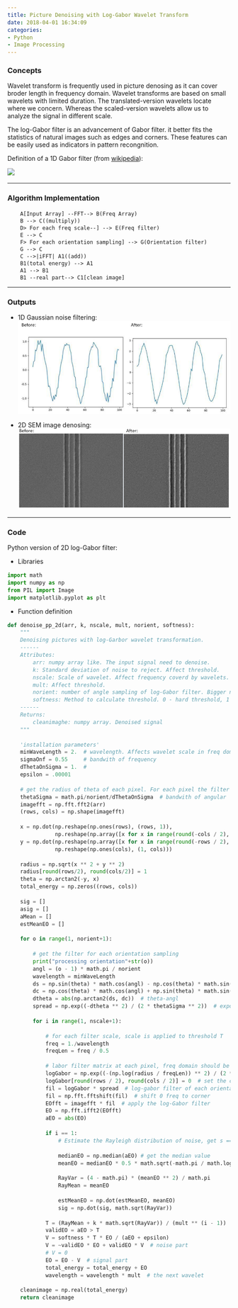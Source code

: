 ```yaml
---
title: Picture Denoising with Log-Gabor Wavelet Transform
date: 2018-04-01 16:34:09
categories:
- Python
- Image Processing
---
```


### Concepts
Wavelet transform is frequently used in picture denosing as it can cover broder length in frequency domain. Wavelet transforms are based on small wavelets with limited duration. The translated-version
wavelets locate where we concern. Whereas the scaled-version wavelets allow us to analyze the signal in different scale.

The log-Gabor filter is an advancement of Gabor filter. it better fits the statistics of natural images such as edges and corners. These features can be easily used as indicators in pattern recongnition. 

Definition of a 1D Gabor filter (from [wikipedia](https://en.wikipedia.org/wiki/Log_Gabor_filter)):

![](https://wikimedia.org/api/rest_v1/media/math/render/svg/f1aa5bade456f80d1adfccd89acd28e230e99180)

___
### Algorithm Implementation

```graphTB
    A[Input Array] --FFT--> B(Freq Array)
    B --> C((multiply))
    D> For each freq scale--] --> E(Freq filter)
    E --> C
    F> For each orientation sampling] --> G(Orientation filter)
    G --> C
    C -->|iFFT| A1((add))
    B1(total energy) --> A1
    A1 --> B1
    B1 --real part--> C1[clean image]
```
[](https://github.com/bruceyoungsysu/bruceyoungsysu.github.io/blob/master/_posts/log_gabor/Log_gabor_wavelet_algo.PNG?raw=true)

___
### Outputs

- 1D Gaussian noise filtering:
![](https://github.com/bruceyoungsysu/bruceyoungsysu.github.io/blob/master/_posts/log_gabor/1D_log_gabor_test.PNG?raw=true)

- 2D SEM image denosing:
![](https://github.com/bruceyoungsysu/bruceyoungsysu.github.io/blob/master/_posts/log_gabor/2d_log_gabor_test.PNG?raw=true)

___
### Code
Python version of 2D log-Gabor filter:
- Libraries
~~~python
import math
import numpy as np
from PIL import Image
import matplotlib.pyplot as plt
~~~
- Function definition
~~~python
def denoise_pp_2d(arr, k, nscale, mult, norient, softness):
    """
    Denoising pictures with log-Garbor wavelet transformation.
    ------
    Attributes:
        arr: numpy array like. The input signal need to denoise.
        k: Standard deviation of noise to reject. Affect threshold.
        nscale: Scale of wavelet. Affect frequency coverd by wavelets.
        mult: Affect threshold.
        norient: number of angle sampling of log-Gabor filter. Bigger norient brings higher accuracy with longer run time.
        softness: Method to calculate threshold. 0 - hard threshold, 1 - soft threshold.
    ------
    Returns:
        cleanimaghe: numpy array. Denoised signal
    """
    
    'installation parameters'
    minWaveLength = 2.  # wavelength. Affects wavelet scale in freq domain
    sigmaOnf = 0.55     # bandwith of frequency
    dThetaOnSigma = 1.  #
    epsilon = .00001

    # get the radius of theta of each pixel. For each pixel the filter varies.
    thetaSigma = math.pi/norient/dThetaOnSigma  # bandwith of angular
    imagefft = np.fft.fft2(arr)
    (rows, cols) = np.shape(imagefft)

    x = np.dot(np.reshape(np.ones(rows), (rows, 1)),
               np.reshape(np.array([x for x in range(round(-cols / 2), round(cols / 2)+(cols%2)*1)]) / (cols / 2), (1, cols)))
    y = np.dot(np.reshape(np.array([x for x in range(round(-rows / 2), round(rows / 2)+(rows%2*1))]) / (rows / 2), (rows, 1)),
               np.reshape(np.ones(cols), (1, cols)))

    radius = np.sqrt(x ** 2 + y ** 2)
    radius[round(rows/2), round(cols/2)] = 1
    theta = np.arctan2(-y, x)
    total_energy = np.zeros((rows, cols))

    sig = []
    asig = []
    aMean = []
    estMeanEO = []

    for o in range(1, norient+1):

        # get the filter for each orientation sampling
        print("processing orientation"+str(o))
        angl = (o - 1) * math.pi / norient
        wavelength = minWaveLength
        ds = np.sin(theta) * math.cos(angl) - np.cos(theta) * math.sin(angl)  # projecttion of angl to theta
        dc = np.cos(theta) * math.cos(angl) + np.sin(theta) * math.sin(angl)  # projecttion of angl to theta+pi/2
        dtheta = abs(np.arctan2(ds, dc))  # theta-angl
        spread = np.exp((-dtheta ** 2) / (2 * thetaSigma ** 2))  # exponential

        for i in range(1, nscale+1):

            # for each filter scale, scale is applied to threshold T
            freq = 1./wavelength
            freqLen = freq / 0.5

            # labor filter matrix at each pixel, freq domain should be similar to time domain
            logGabor = np.exp((-(np.log(radius / freqLen)) ** 2) / (2 * math.log(sigmaOnf) ** 2))
            logGabor[round(rows / 2), round(cols / 2)] = 0  # set the center value of filer
            fil = logGabor * spread  # log-gabor filter of each orientation
            fil = np.fft.fftshift(fil)  # shift 0 freq to corner
            EOfft = imagefft * fil  # apply the log-Gabor filter
            EO = np.fft.ifft2(EOfft)
            aEO = abs(EO)

            if i == 1:
                # Estimate the Rayleigh distribution of noise, get s == 1 scale threshold

                medianEO = np.median(aEO) # get the median value
                meanEO = medianEO * 0.5 * math.sqrt(-math.pi / math.log(0.5, math.e))  # get the mean value

                RayVar = (4 - math.pi) * (meanEO ** 2) / math.pi
                RayMean = meanEO

                estMeanEO = np.dot(estMeanEO, meanEO)
                sig = np.dot(sig, math.sqrt(RayVar))

            T = (RayMean + k * math.sqrt(RayVar)) / (mult ** (i - 1))  # threshold
            validEO = aEO > T
            V = softness * T * EO / (aEO + epsilon)
            V = ~validEO * EO + validEO * V  # noise part
            # V = 0
            EO = EO - V  # signal part
            total_energy = total_energy + EO
            wavelength = wavelength * mult  # the next wavelet

    cleanimage = np.real(total_energy)
    return cleanimage
~~~
